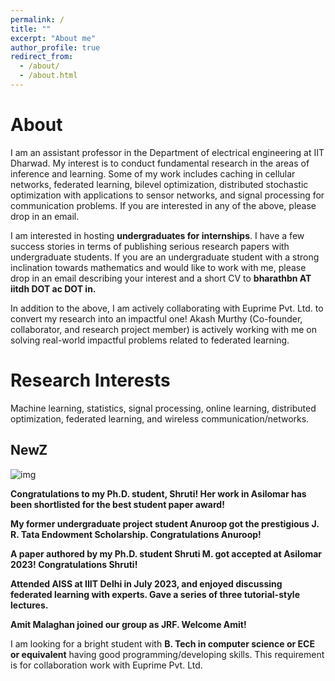 ```yaml
---
permalink: /
title: ""
excerpt: "About me"
author_profile: true
redirect_from: 
  - /about/
  - /about.html
---
```


# About 

I am an assistant professor in the Department of electrical engineering at IIT Dharwad. My interest is to conduct fundamental research in the areas of inference and learning. Some of my work includes caching in cellular networks, federated learning, bilevel optimization, distributed stochastic optimization with applications to sensor networks, and signal processing for communication problems. If you are interested in any of the above, please drop in an email.

I am interested in hosting **undergraduates for internships**. I have a few success stories in terms of publishing serious research papers with undergraduate students. If you are an undergraduate student with a strong inclination towards mathematics and would like to work with me, please drop in an email describing your interest and a short CV to **bharathbn AT iitdh DOT ac DOT in.** 

In addition to the above, I am actively collaborating with Euprime Pvt. Ltd. to convert my research into an impactful one! Akash Murthy (Co-founder, collaborator, and research project member) is actively working with me on solving real-world impactful problems related to federated learning.

# Research Interests

Machine learning, statistics, signal processing, online learning, distributed optimization, federated learning, and wireless communication/networks.


## NewZ

![img](https://bnbharath.files.wordpress.com/2020/06/img_1282.jpg?w=200)

**Congratulations to my Ph.D. student, Shruti! Her work in Asilomar has been shortlisted for the best student paper award!** 

**My former undergraduate project student Anuroop got the prestigious J. R. Tata Endowment Scholarship. Congratulations Anuroop!**

**A paper authored by my Ph.D. student Shruti M. got accepted at Asilomar 2023! Congratulations Shruti!**

**Attended AISS at IIIT Delhi in July 2023, and enjoyed discussing federated learning with experts. Gave a series of three tutorial-style lectures.**

**Amit Malaghan joined our group as JRF. Welcome Amit!**






I am looking for a bright student with **B. Tech in computer science or ECE or equivalent** having good programming/developing skills. This requirement is for collaboration work with Euprime Pvt. Ltd.
